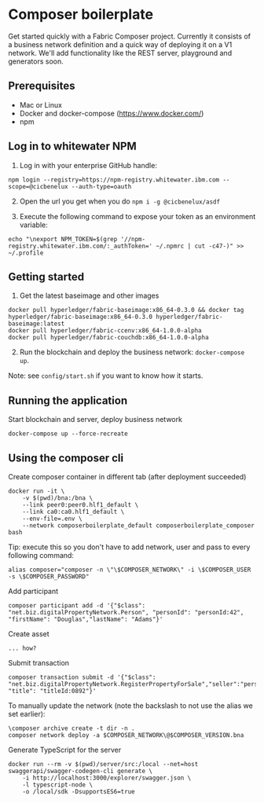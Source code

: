 # Composer boilerplate
Get started quickly with a Fabric Composer project. Currently it consists of a business network definition and a 
quick way of deploying it on a V1 network. We'll add functionality like the REST server, playground and generators soon. 

## Prerequisites
- Mac or Linux  
- Docker and docker-compose (https://www.docker.com/)  
- npm  

## Log in to whitewater NPM
1. Log in with your enterprise GitHub handle:
```console
npm login --registry=https://npm-registry.whitewater.ibm.com --scope=@cicbenelux --auth-type=oauth
```
2. Open the url you get when you do `npm i -g @cicbenelux/asdf`

2. Execute the following command to expose your token as an environment variable:  
```console
echo "\nexport NPM_TOKEN=$(grep '//npm-registry.whitewater.ibm.com/:_authToken=' ~/.npmrc | cut -c47-)" >> ~/.profile
```

## Getting started  
1. Get the latest baseimage and other images
```console
docker pull hyperledger/fabric-baseimage:x86_64-0.3.0 && docker tag hyperledger/fabric-baseimage:x86_64-0.3.0 hyperledger/fabric-baseimage:latest
docker pull hyperledger/fabric-ccenv:x86_64-1.0.0-alpha
docker pull hyperledger/fabric-couchdb:x86_64-1.0.0-alpha
```
2. Run the blockchain and deploy the business network: `docker-compose up`.  
  
Note: see `config/start.sh` if you want to know how it starts.

## Running the application
Start blockchain and server, deploy business network  
```console
docker-compose up --force-recreate
```

## Using the composer cli
Create composer container in different tab (after deployment succeeded)
```console
docker run -it \
    -v $(pwd)/bna:/bna \
    --link peer0:peer0.hlf1_default \
    --link ca0:ca0.hlf1_default \
    --env-file=.env \
    --network composerboilerplate_default composerboilerplate_composer bash
```
Tip: execute this so you don't have to add network, user and pass to every following command:  
```console
alias composer="composer -n \"\$COMPOSER_NETWORK\" -i \$COMPOSER_USER -s \$COMPOSER_PASSWORD"
```

Add participant  
```console
composer participant add -d '{"$class": "net.biz.digitalPropertyNetwork.Person", "personId": "personId:42", "firstName": "Douglas","lastName": "Adams"}'
```

Create asset  
```console
... how?
```

Submit transaction  
```console
composer transaction submit -d '{"$class": "net.biz.digitalPropertyNetwork.RegisterPropertyForSale","seller":"personId:42", "title": "titleId:0892"}'
```

To manually update the network (note the backslash to not use the alias we set earlier):
```console
\composer archive create -t dir -n .
composer network deploy -a $COMPOSER_NETWORK\@$COMPOSER_VERSION.bna
```

Generate TypeScript for the server  
```console
docker run --rm -v $(pwd)/server/src:/local --net=host swaggerapi/swagger-codegen-cli generate \
    -i http://localhost:3000/explorer/swagger.json \
    -l typescript-node \
    -o /local/sdk -DsupportsES6=true
```
